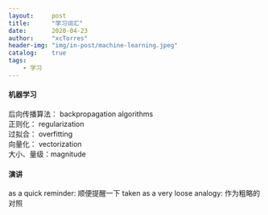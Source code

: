 ```yaml
---
layout:     post
title:      "学习词汇"
date:       2020-04-23
author:     "xcTorres"
header-img: "img/in-post/machine-learning.jpeg"
catalog:    true
tags:
    - 学习
---  
```

#### 机器学习  
后向传播算法： backpropagation algorithms  
正则化：  regularization  
过拟合：  overfitting  
向量化：  vectorization  
大小、量级：magnitude 

#### 演讲  
as a quick reminder: 顺便提醒一下
taken as a very loose analogy: 作为粗略的对照


